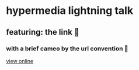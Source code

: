 # hypermedia lightning talk
## featuring: the link :link:
### with a brief cameo by the url convention :nut_and_bolt:

[view online](http://mooreniemi.github.io/hyper_lightning_talk/#/)
